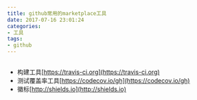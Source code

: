 ```yaml
---
title: github常用的marketplace工具
date: 2017-07-16 23:01:24
categories: 
- 工具
tags:
- github
---
```


##

- 构建工具[https://travis-ci.org](https://travis-ci.org)
- 测试覆盖率工具[https://codecov.io/gh](https://codecov.io/gh)
- 徽标[http://shields.io](http://shields.io)

